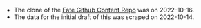 - The clone of the [Fate Github Content Repo](https://github.com/fate-srd/fate-srd-content) was on 2022-10-16.
- The data for the initial draft of this was scraped on 2022-10-14.  